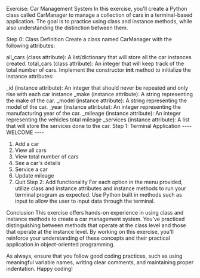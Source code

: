 Exercise: Car Management System
In this exercise, you'll create a Python class called CarManager to manage a collection of cars in a terminal-based application. The goal is to practice using class and instance methods, while also understanding the distinction between them.

Step 0: Class Definition
Create a class named CarManager with the following attributes:

all_cars (class attribute): A list/dictionary that will store all the car instances created.
total_cars (class attribute): An integer that will keep track of the total number of cars.
Implement the constructor **init** method to initialize the instance attributes:

\_id (instance attribute): An integer that should never be repeated and only rise with each car instance
\_make (instance attribute): A string representing the make of the car.
\_model (instance attribute): A string representing the model of the car.
\_year (instance attribute): An integer representing the manufacturing year of the car.
\_mileage (instance attribute): An integer representing the vehicles total mileage
\_services (instance attribute): A list that will store the services done to the car.
Step 1: Terminal Application
---- WELCOME ----

1. Add a car
2. View all cars
3. View total number of cars
4. See a car's details
5. Service a car
6. Update mileage
7. Quit
   Step 2: Add functionality
   For each option in the menu provided, utilize class and instance attributes and instance methods to run your terminal program as expected. Use Python built in methods such as input to allow the user to input data through the terminal.

Conclusion
This exercise offers hands-on experience in using class and instance methods to create a car management system. You've practiced distinguishing between methods that operate at the class level and those that operate at the instance level. By working on this exercise, you'll reinforce your understanding of these concepts and their practical application in object-oriented programming.

As always, ensure that you follow good coding practices, such as using meaningful variable names, writing clear comments, and maintaining proper indentation. Happy coding!
